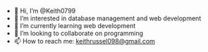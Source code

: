 - 👋 Hi, I’m @Keith0799
- 👀 I’m interested in database management and web development 
- 🌱 I’m currently learning web development
- 💞️ I’m looking to collaborate on programming
- 📫 How to reach me: keithrussel098@gmail.com 

<!---
Keith0799/Keith0799 is a ✨ special ✨ repository because its `README.md` (this file) appears on your GitHub profile.
You can click the Preview link to take a look at your changes.
--->
